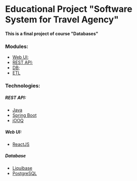 # Educational Project "Software System for Travel Agency"


#### This is a final project of course "Databases"


### Modules:

- [Web UI](tour-web/tourfirm-front);
- [REST API](tour-service);
- [DB](tour-db);
- [ETL](tour-etl)

### Technologies:

##### REST API:
- [Java](https://www.java.com/) 
- [Spring Boot](https://spring.io/projects/spring-boot) 
- [jOOQ](https://www.jooq.org/)

##### Web UI:
- [ReactJS](https://reactjs.org/)

##### Database
- [Liquibase](https://www.liquibase.org/)
- [PostgreSQL](https://www.postgresql.org/)
